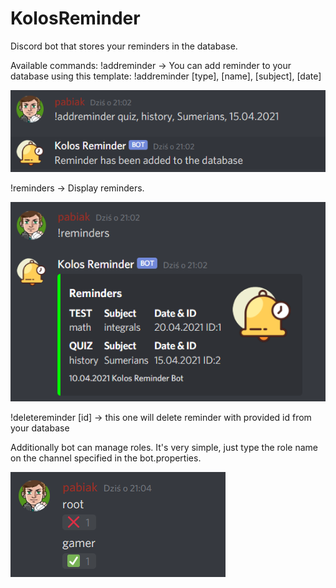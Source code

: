 # KolosReminder
Discord bot that stores your reminders in the database.

Available commands:
!addreminder -> You can add reminder to your database using this template: !addreminder [type], [name], [subject], [date]

<img src="images/addreminder.png">

!reminders -> Display reminders.

<img src="images/reminders.png">

!deletereminder [id] -> this one will delete reminder with provided id from your database

Additionally bot can manage roles. It's very simple, just type the role name on the channel specified in the bot.properties.

<img src="images/roles.png">
